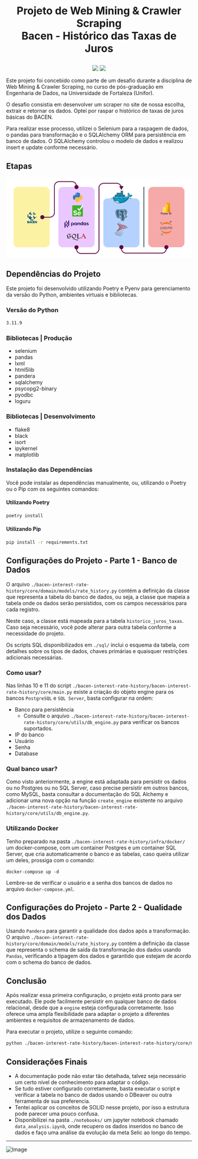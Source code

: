 # <p align="center">Projeto de Web Mining & Crawler Scraping<br>Bacen - Histórico das Taxas de Juros</p>

<p align="center">
<img src="http://img.shields.io/static/v1?label=LICENCA&message=...&color=GREEN&style=for-the-badge"/>     
<img src="http://img.shields.io/static/v1?label=STATUS&message=N/A&color=GREEN&style=for-the-badge"/>
</p>

Este projeto foi concebido como parte de um desafio durante a disciplina de Web Mining & Crawler Scraping, no curso de pós-graduação em Engenharia de Dados, na Universidade de Fortaleza (Unifor).

O desafio consistia em desenvolver um scraper no site de nossa escolha, extrair e retornar os dados. Optei por raspar o histórico de taxas de juros básicas do BACEN.

Para realizar esse processo, utilizei o Selenium para a raspagem de dados, o pandas para transformação e o SQLAlchemy ORM para persistência em banco de dados. O SQLAlchemy controlou o modelo de dados e realizou insert e update conforme necessário.

## Etapas

![Descrição da Imagem](https://github.com/tonsatomicos/bacen-interest-rate-history/blob/main/assets/estrutura.png?raw=true)

## Dependências do Projeto

Este projeto foi desenvolvido utilizando Poetry e Pyenv para gerenciamento da versão do Python, ambientes virtuais e bibliotecas.

### Versão do Python
```bash
3.11.9
```

### Bibliotecas | Produção

- selenium
- pandas
- lxml
- html5lib
- pandera
- sqlalchemy
- psycopg2-binary
- pyodbc
- loguru

### Bibliotecas | Desenvolvimento

- flake8
- black
- isort
- ipykernel
- matplotlib

### Instalação das Dependências

Você pode instalar as dependências manualmente, ou, utilizando o Poetry ou o Pip com os seguintes comandos:

#### Utilizando Poetry

```bash
poetry install
```

#### Utilizando Pip

```bash
pip install -r requirements.txt

```

## Configurações do Projeto - Parte 1 - Banco de Dados

O arquivo <code>./bacen-interest-rate-history/core/domain/models/rate_history.py</code> contém a definição da classe que representa a tabela do banco de dados, ou seja, a classe que mapeia a tabela onde os dados serão persistidos, com os campos necessários para cada registro.

Neste caso, a classe está mapeada para a tabela <code>historico_juros_taxas</code>. Caso seja necessário, você pode alterar para outra tabela conforme a necessidade do projeto.

Os scripts SQL disponibilizados em <code>./sql/</code> inclui o esquema da tabela, com detalhes sobre os tipos de dados, chaves primárias e quaisquer restrições adicionais necessárias.

### Como usar?

Nas linhas 10 e 11 do script <code>./bacen-interest-rate-history/bacen-interest-rate-history/core/main.py</code> existe a criação do objeto engine para os bancos <code>PostgreSQL</code> e <code>SQL Server</code>, basta configurar na ordem:

- Banco para persistência
    - Consulte o arquivo <code>./bacen-interest-rate-history/bacen-interest-rate-history/core/utils/db_engine.py</code> para verificar os bancos suportados. 
- IP do banco
- Usuário
- Senha
- Database

### Qual banco usar?

Como visto anteriormente, a engine está adaptada para persistir os dados ou no Postgres ou no SQL Server, caso precise persistir em outros bancos, como MySQL, basta consultar a documentação do SQL Alchemy e adicionar uma nova opção na função <code>create_engine</code> existente no arquivo <code>./bacen-interest-rate-history/bacen-interest-rate-history/core/utils/db_engine.py</code>.

### Utilizando Docker

Tenho preparado na pasta <code>./bacen-interest-rate-history/infra/docker/</code> um docker-compose, com um container Postgres e um container SQL Server, que cria automaticamente o banco e as tabelas, caso queira utilizar um deles, prossiga com o comando:
<pre><code>docker-compose up -d</code></pre>

Lembre-se de verificar o usuário e a senha dos bancos de dados no arquivo <code>docker-compose.yml</code>.

## Configurações do Projeto - Parte 2 - Qualidade dos Dados

Usando <code>Pandera</code> para garantir a qualidade dos dados após a transformação. O arquivo <code>./bacen-interest-rate-history/core/domain/models/rate_history.py</code> contém a definição da classe que representa o schema de saída da transformação dos dados usando <code>Pandas</code>, verificando a tipagem dos dados e garantido que estejam de acordo com o schema do banco de dados.

## Conclusão

Após realizar essa primeira configuração, o projeto está pronto para ser executado. Ele pode facilmente persistir em qualquer banco de dados relacional, desde que a <code>engine</code> esteja configurada corretamente. Isso oferece uma ampla flexibilidade para adaptar o projeto a diferentes ambientes e requisitos de armazenamento de dados.

Para executar o projeto, utilize o seguinte comando:

```bash
python ./bacen-interest-rate-history/bacen-interest-rate-history/core/main.py
```
</p>

## Considerações Finais

- A documentação pode não estar tão detalhada, talvez seja necessário um certo nível de conhecimento para adaptar o código.
- Se tudo estiver configurado corretamente, basta executar o script e verificar a tabela no banco de dados usando o DBeaver ou outra ferramenta de sua preferencia.
- Tentei aplicar os conceitos de SOLID nesse projeto, por isso a estrutura pode parecer uma pouco confusa.
- Disponibilizei na pasta <code>./notebooks/</code> um jupyter notebook chamado <code>data_analysis.ipynb</code>, onde recupero os dados inseridos no banco de dados e faço uma análise da evolução da meta Selic ao longo do tempo.
<hr>

![Image](https://i.imgur.com/p4vnGAN.gif)